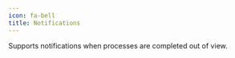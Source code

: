 ```yaml
---
icon: fa-bell
title: Notifications
---
```

Supports notifications when processes are completed out of view.
